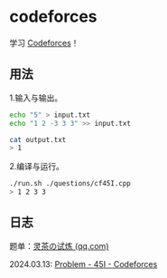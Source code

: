 # codeforces

学习 [Codeforces](https://codeforces.com/)！

## 用法

1.输入与输出。

```bash
echo "5" > input.txt
echo "1 2 -3 3 3" >> input.txt

cat output.txt
> 1
```

2.编译与运行。

```bash
./run.sh ./questions/cf45I.cpp
> 1 2 3 3
```

## 日志

题单：[灵茶の试炼 (qq.com)](https://docs.qq.com/sheet/DWGFoRGVZRmxNaXFz?tab=BB08J2)

2024.03.13: [Problem - 45I - Codeforces](https://codeforces.com/problemset/problem/45/I)


